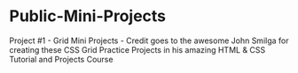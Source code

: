 # Public-Mini-Projects

Project #1 - Grid Mini Projects - Credit goes to the awesome John Smilga for creating these CSS Grid Practice Projects in his amazing HTML & CSS Tutorial and Projects Course
